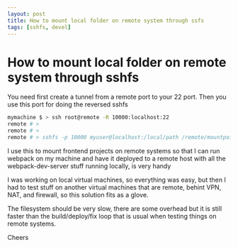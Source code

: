 ```yaml
---
layout: post
title: How to mount local folder on remote system through ssfs
tags: [sshfs, devel]
---
```


# How to mount local folder on remote system through sshfs

You need first create a tunnel from a remote port to your 22 port. Then you
use this port for doing the reversed sshfs

```bash
mymachine $ > ssh root@remote -R 10000:localhost:22
remote # >
remote # >
remote # > sshfs -p 10000 myuser@localhost:/local/path /remote/mountpoint/path
```

I use this to mount frontend projects on remote systems so that I can run webpack
on my machine and have it deployed to a remote host with all the webpack-dev-server
stuff running locally, is very handy

I was working on local virtual machines, so everything was easy, but then I had to test
stuff on another virtual machines that are remote, behint VPN, NAT, and firewall, so this
solution fits as a glove.

The filesystem should be very slow, there are some overhead but it is still faster than the
build/deploy/fix loop that is usual when testing things on remote systems.

Cheers

